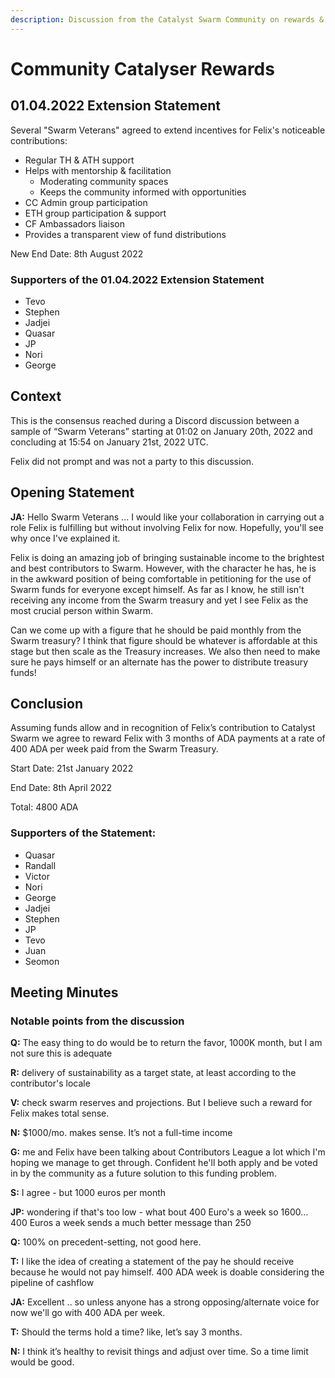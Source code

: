 ```yaml
---
description: Discussion from the Catalyst Swarm Community on rewards & remunartion
---
```


# Community Catalyser Rewards

## 01.04.2022 Extension Statement

Several "Swarm Veterans" agreed to extend incentives for Felix's noticeable contributions:

* Regular TH & ATH support
* Helps with mentorship & facilitation
  * Moderating community spaces
  * Keeps the community informed with opportunities
* CC Admin group participation
* ETH group participation & support
* CF Ambassadors liaison
* Provides a transparent view of fund distributions

New End Date: 8th August 2022

### Supporters of the 01.04.2022 Extension Statement

* Tevo
* Stephen
* Jadjei
* Quasar
* JP
* Nori
* George

## Context&#x20;

This is the consensus reached during a Discord discussion between a sample of “Swarm Veterans” starting at 01:02 on January 20th, 2022 and concluding at 15:54 on January 21st, 2022 UTC.

Felix did not prompt and was not a party to this discussion.

## Opening Statement

**JA:** Hello Swarm Veterans ... I would like your collaboration in carrying out a role Felix is fulfilling but without involving Felix for now. Hopefully, you'll see why once I've explained it.

Felix is doing an amazing job of bringing sustainable income to the brightest and best contributors to Swarm. However, with the character he has, he is in the awkward position of being comfortable in petitioning for the use of Swarm funds for everyone except himself. As far as I know, he still isn't receiving any income from the Swarm treasury and yet I see Felix as the most crucial person within Swarm.

Can we come up with a figure that he should be paid monthly from the Swarm treasury? I think that figure should be whatever is affordable at this stage but then scale as the Treasury increases. We also then need to make sure he pays himself or an alternate has the power to distribute treasury funds!

## **Conclusion**

Assuming funds allow and in recognition of Felix’s contribution to Catalyst Swarm we agree to reward Felix with 3 months of ADA payments at a rate of 400 ADA per week paid from the Swarm Treasury.

Start Date: 21st January 2022

End Date: 8th April 2022

Total: 4800 ADA

### Supporters of the Statement:

* Quasar
* Randall
* Victor
* Nori
* George
* Jadjei
* Stephen
* JP
* Tevo
* Juan
* Seomon

## **Meeting Minutes**

### **Notable points from the discussion**

**Q:** The easy thing to do would be to return the favor, 1000K month, but I am not sure this is adequate

**R:** delivery of sustainability as a target state, at least according to the contributor's locale

**V:** check swarm reserves and projections. But I believe such a reward for Felix makes total sense.

**N:** $1000/mo. makes sense. It’s not a full-time income

**G:** me and Felix have been talking about Contributors League a lot which I'm hoping we manage to get through. Confident he'll both apply and be voted in by the community as a future solution to this funding problem.

**S:** I agree - but 1000 euros per month

**JP:** wondering if that's too low - what bout 400 Euro's a week so 1600… 400 Euros a week sends a much better message than 250

**Q:** 100% on precedent-setting, not good here.

**T:** I like the idea of creating a statement of the pay he should receive because he would not pay himself. 400 ADA week is doable considering the pipeline of cashflow

**JA:** Excellent .. so unless anyone has a strong opposing/alternate voice for now we'll go with 400 ADA per week.

**T:** Should the terms hold a time? like, let’s say 3 months.

**N:** I think it’s healthy to revisit things and adjust over time. So a time limit would be good.
